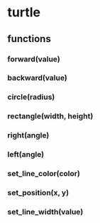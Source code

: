 # turtle

## functions

### forward(value)
### backward(value)
### circle(radius)
### rectangle(width, height)
### right(angle)
### left(angle)
### set_line_color(color)
### set_position(x, y)
### set_line_width(value)
